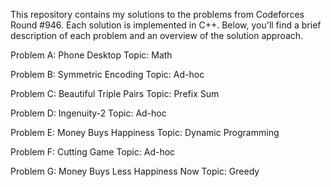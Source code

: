 This repository contains my solutions to the problems from Codeforces Round #946. Each solution is implemented in C++. Below, you'll find a brief description of each problem and an overview of the solution approach.

Problem A: Phone Desktop
Topic: Math

Problem B: Symmetric Encoding
Topic: Ad-hoc

Problem C: Beautiful Triple Pairs
Topic: Prefix Sum

Problem D: Ingenuity-2
Topic: Ad-hoc

Problem E: Money Buys Happiness
Topic: Dynamic Programming

Problem F: Cutting Game
Topic: Ad-hoc

Problem G: Money Buys Less Happiness Now
Topic: Greedy
